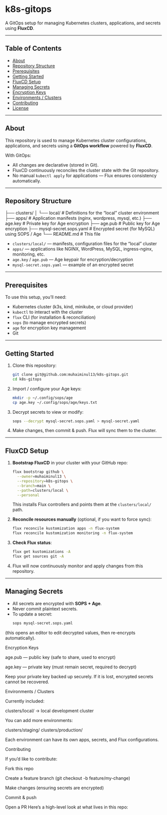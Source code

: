 # k8s-gitops

A GitOps setup for managing Kubernetes clusters, applications, and secrets using **FluxCD**.

---

## Table of Contents

- [About](#about)  
- [Repository Structure](#repository-structure)  
- [Prerequisites](#prerequisites)  
- [Getting Started](#getting-started)  
- [FluxCD Setup](#fluxcd-setup)  
- [Managing Secrets](#managing-secrets)  
- [Encryption Keys](#encryption-keys)  
- [Environments / Clusters](#environments--clusters)  
- [Contributing](#contributing)  
- [License](#license)  

---

## About

This repository is used to manage Kubernetes cluster configurations, applications, and secrets using a **GitOps workflow** powered by **FluxCD**.  

With GitOps:
- All changes are declarative (stored in Git).  
- FluxCD continuously reconciles the cluster state with the Git repository.  
- No manual `kubectl apply` for applications — Flux ensures consistency automatically.  

---

## Repository Structure
├── clusters/
│ └── local/ # Definitions for the “local” cluster environment
├── apps/ # Application manifests (nginx, wordpress, mysql, etc.)
├── age.key # Private key for Age encryption
├── age.pub # Public key for Age encryption
├── mysql-secret.sops.yaml # Encrypted secret (for MySQL) using SOPS / Age
└── README.md # This file


- `clusters/local/` — manifests, configuration files for the “local” cluster  
- `apps/` — applications like NGINX, WordPress, MySQL, ingress-nginx, monitoring, etc.  
- `age.key` / `age.pub` — Age keypair for encryption/decryption  
- `mysql-secret.sops.yaml` — example of an encrypted secret

---

## Prerequisites

To use this setup, you’ll need:

- Kubernetes cluster (k3s, kind, minikube, or cloud provider)  
- `kubectl` to interact with the cluster  
- `flux` CLI (for installation & reconciliation)  
- `sops` (to manage encrypted secrets)  
- `age` for encryption key management  
- Git  

---

## Getting Started

1. Clone this repository:

    ```bash
    git clone git@github.com:muhaiminul13/k8s-gitops.git
    cd k8s-gitops
    ```

2. Import / configure your Age keys:

    ```bash
    mkdir -p ~/.config/sops/age
    cp age.key ~/.config/sops/age/keys.txt
    ```

3. Decrypt secrets to view or modify:

    ```bash
    sops --decrypt mysql-secret.sops.yaml > mysql-secret.yaml
    ```

4. Make changes, then commit & push. Flux will sync them to the cluster.

---

## FluxCD Setup

1. **Bootstrap FluxCD** in your cluster with your GitHub repo:

    ```bash
    flux bootstrap github \
      --owner=muhaiminul13 \
      --repository=k8s-gitops \
      --branch=main \
      --path=clusters/local \
      --personal
    ```

   This installs Flux controllers and points them at the `clusters/local/` path.

2. **Reconcile resources manually** (optional, if you want to force sync):

    ```bash
    flux reconcile kustomization apps -n flux-system
    flux reconcile kustomization monitoring -n flux-system
    ```

3. **Check Flux status**:

    ```bash
    flux get kustomizations -A
    flux get sources git -A
    ```

4. Flux will now continuously monitor and apply changes from this repository.

---

## Managing Secrets

- All secrets are encrypted with **SOPS + Age**.  
- Never commit plaintext secrets.  
- To update a secret:  
  ```bash
  sops mysql-secret.sops.yaml


(this opens an editor to edit decrypted values, then re-encrypts automatically).

Encryption Keys

age.pub — public key (safe to share, used to encrypt)

age.key — private key (must remain secret, required to decrypt)

Keep your private key backed up securely. If it is lost, encrypted secrets cannot be recovered.

Environments / Clusters

Currently included:

clusters/local/ → local development cluster

You can add more environments:

clusters/staging/
clusters/production/


Each environment can have its own apps, secrets, and Flux configurations.

Contributing

If you’d like to contribute:

Fork this repo

Create a feature branch (git checkout -b feature/my-change)

Make changes (ensuring secrets are encrypted)

Commit & push

Open a PR
Here’s a high-level look at what lives in this repo:

